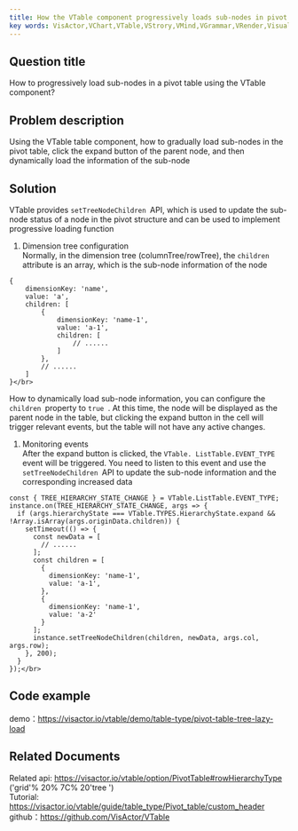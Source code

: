 ```yaml
---
title: How the VTable component progressively loads sub-nodes in pivot tables</br>
key words: VisActor,VChart,VTable,VStrory,VMind,VGrammar,VRender,Visualization,Chart,Data,Table,Graph,Gis,LLM
---
```

## Question title

How to progressively load sub-nodes in a pivot table using the VTable component?</br>
## Problem description

Using the VTable table component, how to gradually load sub-nodes in the pivot table, click the expand button of the parent node, and then dynamically load the information of the sub-node</br>
## Solution

VTable provides `setTreeNodeChildren `API, which is used to update the sub-node status of a node in the pivot structure and can be used to implement progressive loading function</br>
1. Dimension tree configuration</br>
Normally, in the dimension tree (columnTree/rowTree), the `children `attribute is an array, which is the sub-node information of the node</br>
```
{
    dimensionKey: 'name',
    value: 'a',
    children: [
        {
            dimensionKey: 'name-1',
            value: 'a-1',
            children: [
                // ......
            ]
        },
        // ......
    ]
}</br>
```
How to dynamically load sub-node information, you can configure the `children `property to `true `. At this time, the node will be displayed as the parent node in the table, but clicking the expand button in the cell will trigger relevant events, but the table will not have any active changes.</br>
1. Monitoring events</br>
After the expand button is clicked, the `VTable. ListTable.EVENT_TYPE `event will be triggered. You need to listen to this event and use the `setTreeNodeChildren `API to update the sub-node information and the corresponding increased data</br>
```
const { TREE_HIERARCHY_STATE_CHANGE } = VTable.ListTable.EVENT_TYPE;
instance.on(TREE_HIERARCHY_STATE_CHANGE, args => {
  if (args.hierarchyState === VTable.TYPES.HierarchyState.expand && !Array.isArray(args.originData.children)) {
    setTimeout(() => {
      const newData = [
        // ......
      ];
      const children = [
        {
          dimensionKey: 'name-1',
          value: 'a-1',
        },
        {
          dimensionKey: 'name-1',
          value: 'a-2'
        }
      ];
      instance.setTreeNodeChildren(children, newData, args.col, args.row);
    }, 200);
  }
});</br>
```
## Code example

demo：https://visactor.io/vtable/demo/table-type/pivot-table-tree-lazy-load</br>
## Related Documents

Related api: https://visactor.io/vtable/option/PivotTable#rowHierarchyType ('grid'% 20% 7C% 20'tree ')</br>
Tutorial: https://visactor.io/vtable/guide/table_type/Pivot_table/custom_header</br>
github：https://github.com/VisActor/VTable</br>